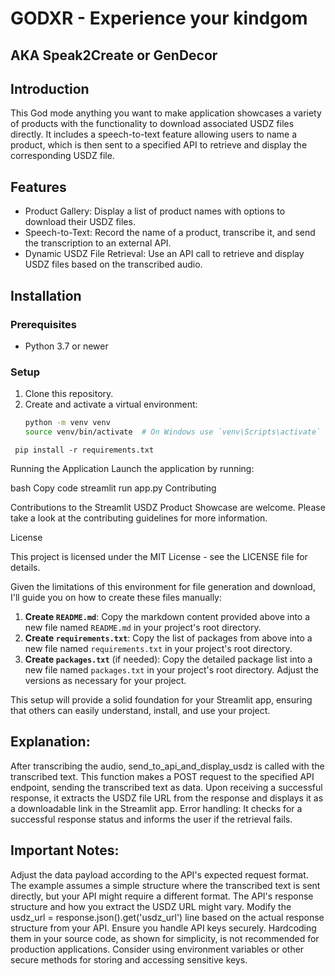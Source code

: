 # GODXR - Experience your kindgom
## AKA Speak2Create or GenDecor

## Introduction
This God mode anything you want to make application showcases a variety of products with the functionality to download associated USDZ files directly. It includes a speech-to-text feature allowing users to name a product, which is then sent to a specified API to retrieve and display the corresponding USDZ file.

## Features
- Product Gallery: Display a list of product names with options to download their USDZ files.
- Speech-to-Text: Record the name of a product, transcribe it, and send the transcription to an external API.
- Dynamic USDZ File Retrieval: Use an API call to retrieve and display USDZ files based on the transcribed audio.

## Installation

### Prerequisites
- Python 3.7 or newer

### Setup
1. Clone this repository.
2. Create and activate a virtual environment:
   ```bash
   python -m venv venv
   source venv/bin/activate  # On Windows use `venv\Scripts\activate`

`` pip install -r requirements.txt``

Running the Application
Launch the application by running:

bash
Copy code
streamlit run app.py
Contributing

Contributions to the Streamlit USDZ Product Showcase are welcome. Please take a look at the contributing guidelines for more information.

License

This project is licensed under the MIT License - see the LICENSE file for details.




Given the limitations of this environment for file generation and download, I'll guide you on how to create these files manually:

1. **Create `README.md`**: Copy the markdown content provided above into a new file named `README.md` in your project's root directory.
2. **Create `requirements.txt`**: Copy the list of packages from above into a new file named `requirements.txt` in your project's root directory.
3. **Create `packages.txt`** (if needed): Copy the detailed package list into a new file named `packages.txt` in your project's root directory. Adjust the versions as necessary for your project.

This setup will provide a solid foundation for your Streamlit app, ensuring that others can easily understand, install, and use your project.



## Explanation:
After transcribing the audio, send_to_api_and_display_usdz is called with the transcribed text.
This function makes a POST request to the specified API endpoint, sending the transcribed text as data.
Upon receiving a successful response, it extracts the USDZ file URL from the response and displays it as a downloadable link in the Streamlit app.
Error handling: It checks for a successful response status and informs the user if the retrieval fails.
## Important Notes:
Adjust the data payload according to the API's expected request format. The example assumes a simple structure where the transcribed text is sent directly, but your API might require a different format.
The API's response structure and how you extract the USDZ URL might vary. Modify the usdz_url = response.json().get('usdz_url') line based on the actual response structure from your API.
Ensure you handle API keys securely. Hardcoding them in your source code, as shown for simplicity, is not recommended for production applications. Consider using environment variables or other secure methods for storing and accessing sensitive keys.
